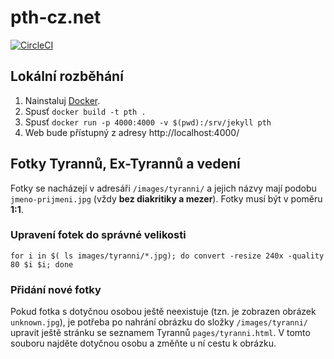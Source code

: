 # pth-cz.net

[![CircleCI](https://circleci.com/gh/pth-cz/pth-cz.net/tree/gh-pages.svg?style=svg&circle-token=baf7968204c3d86f106c0e928ee8cfc368e9ec86)](https://circleci.com/gh/pth-cz/pth-cz.net/tree/gh-pages)

## Lokální rozběhání

1. Nainstaluj [Docker](https://docs.docker.com/engine/installation/).
2. Spusť `docker build -t pth .`
3. Spusť `docker run -p 4000:4000 -v $(pwd):/srv/jekyll pth`
4. Web bude přístupný z adresy http://localhost:4000/


## Fotky Tyrannů, Ex-Tyrannů a vedení

Fotky se nacházejí v adresáři `/images/tyranni/` a jejich názvy mají podobu `jmeno-prijmeni.jpg` (vždy **bez diakritiky
a mezer**). Fotky musí být v poměru **1:1**. 


### Upravení fotek do správné velikosti

```
for i in $( ls images/tyranni/*.jpg); do convert -resize 240x -quality 80 $i $i; done
```

### Přidání nové fotky

Pokud fotka s dotyčnou osobou ještě neexistuje (tzn. je zobrazen obrázek `unknown.jpg`), je potřeba po nahrání
obrázku do složky `/images/tyranni/` upravit ještě stránku se seznamem Tyrannů `pages/tyranni.html`. V tomto souboru
najděte dotyčnou osobu a změňte u ní cestu k obrázku.

